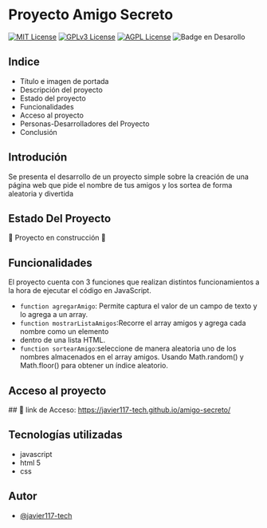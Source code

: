 # Proyecto Amigo Secreto



[![MIT License](https://img.shields.io/badge/License-MIT-green.svg)](https://choosealicense.com/licenses/mit/)
[![GPLv3 License](https://img.shields.io/badge/License-GPL%20v3-yellow.svg)](https://opensource.org/licenses/)
[![AGPL License](https://img.shields.io/badge/license-AGPL-blue.svg)](http://www.gnu.org/licenses/agpl-3.0)
![Badge en Desarollo](https://img.shields.io/badge/STATUS-EN%20DESAROLLO-green)


## Indice
- Título e imagen de portada
- Descripción del proyecto
- Estado del proyecto
- Funcionalidades
- Acceso al proyecto
- Personas-Desarrolladores del Proyecto
- Conclusión
## Introdución
Se presenta el desarrollo de un proyecto simple sobre la creación de una página web que pide el nombre de tus amigos y los sortea de forma aleatoria y divertida 



## Estado Del Proyecto
:construction: Proyecto en construcción :construction:

## Funcionalidades
El proyecto cuenta con 3 funciones que realizan distintos funcionamientos a la hora de ejecutar el código en JavaScript.
- `function agregarAmigo`: Permite captura el valor de un campo de texto y lo agrega a un array.
- `function mostrarListaAmigos`:Recorre el array amigos y agrega cada nombre como un elemento <li> dentro de una lista HTML.
- `function sortearAmigo`:seleccione de manera aleatoria uno de los nombres almacenados en el array amigos. Usando Math.random() y Math.floor() para obtener un índice aleatorio.
## Acceso al proyecto
\## 📁 link de Acceso: https://javier117-tech.github.io/amigo-secreto/


## Tecnologías utilizadas
- javascript
- html 5
- css

## Autor

- [@javier117-tech](https://www.github.com/javier117-tech)


